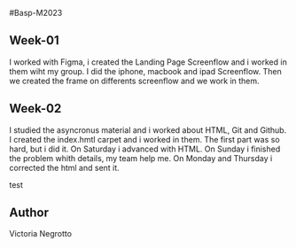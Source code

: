 #Basp-M2023
## Week-01
I worked with Figma, i created the Landing Page Screenflow and i worked in them wiht my group. I did the iphone, macbook and ipad Screenflow.
Then we created the frame on differents screenflow and we work in them.

## Week-02
I studied the asyncronus material and i worked about HTML, Git and Github. I created the index.hmtl carpet and i worked in them.
The first part was so hard, but i did it. On Saturday i advanced with HTML. On Sunday i finished the problem whith details, my team help me. On Monday and Thursday i corrected the html and sent it.

test

## Author
Victoria Negrotto